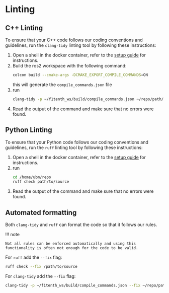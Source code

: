 # Linting 

## C++ Linting

To ensure that your C++ code follows our coding conventions and guidelines, run
the `clang-tidy` linting tool by following these instructions:

1. Open a shell in the docker container, refer to the [setup guide](https://ubm-driverless.github.io/ubm-docs/setup/SETUP/) for instructions.
2. Build the ros2 workspace with the following command:
    ```bash
    colcon build --cmake-args -DCMAKE_EXPORT_COMPILE_COMMANDS=ON
    ```
    this will generate the `compile_commands.json` file
3. run
    ```bash
    clang-tidy -p ~/f1tenth_ws/build/compile_commands.json ~/repo/path/to/source
    ```
4. Read the output of the command and make sure that no errors were found.


## Python Linting

To ensure that your Python code follows our coding conventions and guidelines, run
the `ruff` linting tool by following these instructions:

1. Open a shell in the docker container, refer to the [setup guide](https://ubm-driverless.github.io/ubm-docs/setup/SETUP/) for instructions.
2. run
    ```bash
    cd /home/ubm/repo
    ruff check path/to/source
    ```
3. Read the output of the command and make sure that no errors were found.

## Automated formatting

Both `clang-tidy` and `ruff` can format the code so that it follows our rules.

!!! note

    Not all rules can be enforced automatically and using this functionality is often not enough for the code to be valid.

For `ruff` add the `--fix` flag:
```bash
ruff check --fix /path/to/source
```

For `clang-tidy` add the `--fix` flag:
```bash
clang-tidy -p ~/f1tenth_ws/build/compile_commands.json --fix ~/repo/path/to/source
```